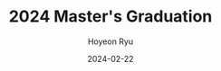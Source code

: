 ---
layout: memories-info  # FIXED! DO NOT CHANGE!
author: "Hoyeon Ryu"   # your name
title:  "2024 Master's Graduation"  # publication title
date:   2024-02-22  # date

params:
    gallery:
        - "gallery/image1.png"  # first image will automatically be considered as a thumbnail
        - "gallery/image2.png"
---